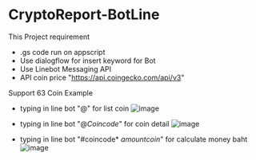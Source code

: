 # CryptoReport-BotLine
This Project requirement 
- .gs code run on appscript
- Use dialogflow for insert keyword for Bot
- Use Linebot Messaging API
- API coin price "https://api.coingecko.com/api/v3"

Support 63 Coin
Example
- typing in line bot "@" for list coin
![image](https://user-images.githubusercontent.com/96755123/228790911-081d3955-48fc-4a0d-9a51-c5d3ecfa276d.png)

- typing in line bot "@*Coincode*" for coin detail
![image](https://user-images.githubusercontent.com/96755123/228790429-d0098c14-5ca2-41bd-bec6-349c04f566cc.png)

- typing in line bot "#coincode* *amountcoin*"  for calculate money baht
![image](https://user-images.githubusercontent.com/96755123/228790793-767682cb-8cae-4ebc-b7ce-1b6091420480.png)
